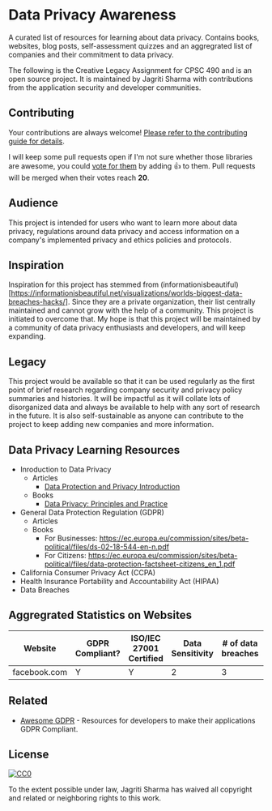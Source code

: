 # Data Privacy Awareness
A curated list of resources for learning about data privacy. Contains books, websites, blog posts, self-assessment quizzes and an aggregrated list of companies and their commitment to data privacy.

The following is the Creative Legacy Assignment for CPSC 490 and is an open source project. It is maintained by Jagriti Sharma with contributions from the application security and developer communities.

## Contributing

Your contributions are always welcome! [Please refer to the contributing guide for details](CONTRIBUTING.md).

I will keep some pull requests open if I'm not sure whether those libraries are awesome, you could [vote for them](https://github.com/jagritisonasharma/data-privacy/pulls) by adding :+1: to them. Pull requests will be merged when their votes reach **20**.


## Audience
This project is intended for users who want to learn more about data privacy, regulations around data privacy and access information on a company's implemented privacy and ethics policies and protocols.

## Inspiration 
Inspiration for this project has stemmed from (informationisbeautiful)[https://informationisbeautiful.net/visualizations/worlds-biggest-data-breaches-hacks/]. Since they are a private organization, their list centrally maintained and cannot grow with the help of a community. This project is initiated to overcome that. My hope is that this project will be maintained by a community of data privacy enthusiasts and developers, and will keep expanding.

## Legacy
This project would be available so that it can be used regularly as the first point of brief research regarding company security and privacy policy summaries and histories. It will be impactful as it will collate lots of disorganized data and always be available to help with any sort of research in the future. It is also self-sustainable as anyone can contribute to the project to keep adding new companies and more information.

## Data Privacy Learning Resources

* Inroduction to Data Privacy
    * Articles
      * [Data Protection and Privacy Introduction](https://gettingthedealthrough.com/area/52/article/29146/data-protection-privacy-introduction/)
    * Books
      * [Data Privacy: Principles and Practice](https://www.amazon.com/Data-Privacy-Principles-Nataraj-Venkataramanan/dp/1498721044/ref=sr_1_3?keywords=Data+Privacy&qid=1553109710&s=books&sr=1-3)
* General Data Protection Regulation (GDPR)
    * Articles
    * Books
      * For Businesses: https://ec.europa.eu/commission/sites/beta-political/files/ds-02-18-544-en-n.pdf
      * For Citizens: https://ec.europa.eu/commission/sites/beta-political/files/data-protection-factsheet-citizens_en_1.pdf
* California Consumer Privacy Act (CCPA)
* Health Insurance Portability and Accountability Act (HIPAA)
* Data Breaches

## Aggregrated Statistics on Websites

| Website | GDPR Compliant? | ISO/IEC 27001 Certified | Data Sensitivity | # of data breaches | More Information |
| --- | --- | --- | --- | --- | --- |
| facebook.com | Y | Y | 2 | 3 | [Click here](./Companies_Data/facebook.md) |

## Related

- [Awesome GDPR](https://github.com/erichard/awesome-gdpr) - Resources for developers to make their applications GDPR Compliant.


## License

[![CC0](http://mirrors.creativecommons.org/presskit/buttons/88x31/svg/cc-zero.svg)](https://creativecommons.org/publicdomain/zero/1.0/)

To the extent possible under law, Jagriti Sharma has waived all copyright and related or neighboring rights to this work.




